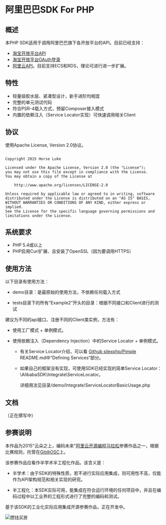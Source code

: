# 阿里巴巴SDK For PHP

## 概述

本PHP SDK适用于调用阿里巴巴旗下各开放平台的API。目前已经支持：

* [淘宝开放平台API](http://open.taobao.com/api/api_list.htm?spm=a219a.7386653.1.30.MYVxfa)
* [淘宝开放平台OAuth登录](http://open.taobao.com/doc/detail.htm?id=102635&spm=a219a.7386781.1998342838.19.ryTNmv)
* [阿里云API](http://develop.aliyun.com/api/?spm=5176.100054.201.108.UyKD0b)。目前支持ECS和RDS，理论可进行进一步扩展。


## 特性

* 轻量级胶水层、紧凑型设计，新手进阶均相宜
* 完整的单元测试代码
* 符合PSR-4载入方式，预留Composer接入模式
* 内置的依赖注入（Service Locator实现）可快速调用相关Client

## 协议

使用Apache License, Version 2.0协议。


```

Copyright 2015 Horse Luke

Licensed under the Apache License, Version 2.0 (the "License");
you may not use this file except in compliance with the License.
You may obtain a copy of the License at

    http://www.apache.org/licenses/LICENSE-2.0

Unless required by applicable law or agreed to in writing, software
distributed under the License is distributed on an "AS IS" BASIS,
WITHOUT WARRANTIES OR CONDITIONS OF ANY KIND, either express or implied.
See the License for the specific language governing permissions and
limitations under the License.

```

## 系统要求

* PHP 5.4或以上
* PHP启用Curl扩展、且安装了OpenSSL（因为要调用HTTPS）

## 使用方法

以下目录有使用方法：

* demo目录：是最原始的使用方法，不依赖任何载入方式

* tests目录下的所有“Example2”开头的目录：根据不同接口和Client进行的测试

建议为不同的api接口、注册不同的Client类实例，方法有：

* 使用工厂模式 + 单例模式。

* 使用依赖注入（Dependency Injection）中的Service Locator + 单例模式。

  - 有关Service Locator介绍，可以看 [Github silexphp/Pimple](https://github.com/silexphp/Pimple ) README.md中“Defining Services“部分。
  
  - 如果自己的框架没有实现，可使用SDK已经实现的简单Service Locator：\AlibabaSDK\Integrate\ServiceLocator。
  
    详细用法见目录/demo/Integrate/ServiceLocatorBasicUsage.php


## 文档

（正在撰写中）

## 参赛说明

本作品为2015"云朵之上，编码未来"[阿里云开源编程马拉松](http://bbs.aliyun.com/read/256663.html?spm=5176.100131.1.6.urYu37)参赛作品之一，根据比赛规则，托管在[Git@OSC](http://www.oschina.net/2015-ali-hackathon#item-rule)上。

该参赛作品应看作半学术半工程化作品。该含义是：

* 半学术：由于SDK的特殊性质，若不进行实际应用集成，则可用性不高，仅能作为API架构规范和相关实现的研究。

* 半工程化：本SDK实际可用，能集成在符合运行环境的任何项目中，并且在编码过程中以工业界的工程形式进行了完整的编码和测试。

基于该SDK的工业化实际应用集成开源参赛作品，正在开发中。


![攒钱买房](http://7xlz3z.com1.z0.glb.clouddn.com/img/git/apavqmok7au6ummhae.png)